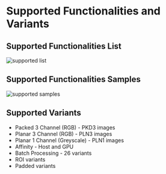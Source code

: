 # Supported Functionalities and Variants

## Supported Functionalities List

![supported list](data/supported_functionalities.png)

## Supported Functionalities Samples

![supported samples](data/supported_functionalities_samples.jpg)

## Supported Variants

-   Packed 3 Channel (RGB) - PKD3 images
-   Planar 3 Channel (RGB) - PLN3 images
-   Planar 1 Channel (Greyscale) - PLN1 images
-   Affinity - Host and GPU
-   Batch Processing - 26 variants
-   ROI variants
-   Padded variants
